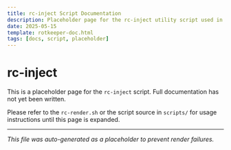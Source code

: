 ```yaml
---
title: rc-inject Script Documentation
description: Placeholder page for the rc-inject utility script used in the rotkeeper documentation system.
date: 2025-05-15
template: rotkeeper-doc.html
tags: [docs, script, placeholder]
---
```


# rc-inject

This is a placeholder page for the `rc-inject` script. Full documentation has not yet been written.

Please refer to the `rc-render.sh` or the script source in `scripts/` for usage instructions until this page is expanded.

---
_This file was auto-generated as a placeholder to prevent render failures._